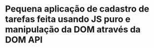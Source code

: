 # Pequena aplicação de cadastro de tarefas feita usando JS puro e manipulação da DOM através da DOM API